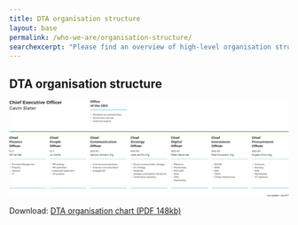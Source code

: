 ```yaml
---
title: DTA organisation structure
layout: base
permalink: /who-we-are/organisation-structure/
searchexcerpt: "Please find an overview of high-level organisation structure of DTA as on 1 July 2017."
---
```



## DTA organisation structure

![Image showing the DTA organisation structure as on 1 July 2017](/images/Orgchart_July_17.svg)

Download: [DTA organisation chart (PDF 148kb)](/files/DTA_Orgchart_2017_July.pdf)

